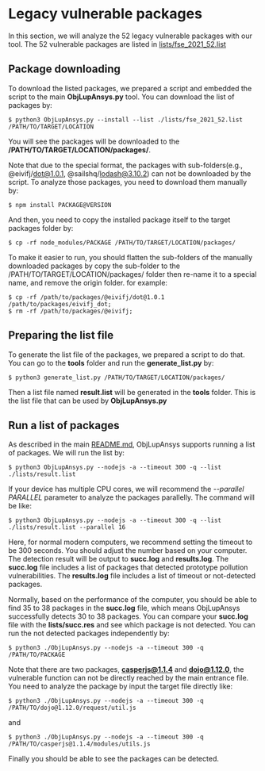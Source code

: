 # Legacy vulnerable packages
In this section, we will analyze the 52 legacy vulnerable packages with our tool. The 52 vulnerable packages are listed in [lists/fse\_2021\_52.list](../../lists/fse_2021_52.list) 

## Package downloading
To download the listed packages, we prepared a script and embedded the script to the main **ObjLupAnsys.py** tool. You can download the list of packages by:

```shell
$ python3 ObjLupAnsys.py --install --list ./lists/fse_2021_52.list /PATH/TO/TARGET/LOCATION
```
You will see the packages will be downloaded to the **/PATH/TO/TARGET/LOCATION/packages/**. 

Note that due to the special format, the packages with sub-folders(e.g., @eivifj/dot@1.0.1, @sailshq/lodash@3.10.2) can not be downloaded by the script. To analyze those packages, you need to download them manually by:

```shell
$ npm install PACKAGE@VERSION
```

And then, you need to copy the installed package itself to the target packages folder by:

```shell
$ cp -rf node_modules/PACKAGE /PATH/TO/TARGET/LOCATION/packages/
```

To make it easier to run, you should flatten the sub-folders of the manually downloaded packages by copy the sub-folder to the /PATH/TO/TARGET/LOCATION/packages/ folder then re-name it to a special name, and remove the origin folder. for example:

```shell
$ cp -rf /path/to/packages/@eivifj/dot@1.0.1 /path/to/packages/eivifj_dot;
$ rm -rf /path/to/packages/@eivifj;
```

## Preparing the list file

To generate the list file of the packages, we prepared a script to do that. You can go to the **tools** folder and run the **generate_list.py** by:

```shell
$ python3 generate_list.py /PATH/TO/TARGET/LOCATION/packages/
```

Then a list file named **result.list** will be generated in the **tools** folder. This is the list file that can be used by **ObjLupAnsys.py**

## Run a list of packages
As described in the main [README.md](../../README.md), ObjLupAnsys supports running a list of packages. We will run the list by:

```shell
$ python3 ObjLupAnsys.py --nodejs -a --timeout 300 -q --list ./lists/result.list
```

If your device has multiple CPU cores, we will recommend the *--parallel PARALLEL* parameter to analyze the packages parallelly. The command will be like:

```shell
$ python3 ObjLupAnsys.py --nodejs -a --timeout 300 -q --list ./lists/result.list --parallel 16
```

Here, for normal modern computers, we recommend setting the timeout to be 300 seconds. You should adjust the number based on your computer. The detection result will be output to **succ.log** and **results.log**. The **succ.log** file includes a list of packages that detected prototype pollution vulnerabilities. The **results.log** file includes a list of timeout or not-detected packages. 

Normally, based on the performance of the computer, you should be able to find 35 to 38 packages in the **succ.log** file, which means ObjLupAnsys successfully detects 30 to 38 packages. You can compare your **succ.log** file with the **lists/succ.res** and see which package is not detected. You can run the not detected packages independently by:

```shell
$ python3 ./ObjLupAnsys.py --nodejs -a --timeout 300 -q /PATH/TO/PACKAGE
```

Note that there are two packages, **casperjs@1.1.4** and **dojo@1.12.0**, the vulnerable function can not be directly reached by the main entrance file. You need to analyze the package by input the target file directly like:

```shell
$ python3 ./ObjLupAnsys.py --nodejs -a --timeout 300 -q /PATH/TO/dojo@1.12.0/request/util.js
```

and

```shell
$ python3 ./ObjLupAnsys.py --nodejs -a --timeout 300 -q /PATH/TO/casperjs@1.1.4/modules/utils.js
```

Finally you should be able to see the packages can be detected.
